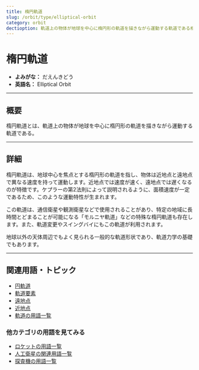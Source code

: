 ```yaml
---
title: 楕円軌道
slug: /orbit/type/elliptical-orbit
category: orbit
dectioption: 軌道上の物体が地球を中心に楕円形の軌道を描きながら運動する軌道である楕円軌道の意味・定義・内容について解説します．
---
```


# 楕円軌道

- **よみがな：** だえんきどう  
- **英語名：** Elliptical Orbit  

---

## 概要

楕円軌道とは、軌道上の物体が地球を中心に楕円形の軌道を描きながら運動する軌道である。

---

## 詳細

楕円軌道は、地球中心を焦点とする楕円形の軌道を指し、物体は近地点と遠地点で異なる速度を持って運動します。近地点では速度が速く、遠地点では遅くなるのが特徴です。ケプラーの第2法則によって説明されるように、面積速度が一定であるため、このような運動特性が生まれます。

この軌道は、通信衛星や観測衛星などで使用されることがあり、特定の地域に長時間とどまることが可能になる「モルニヤ軌道」などの特殊な楕円軌道も存在します。また、軌道変更やスイングバイにもこの軌道が利用されます。

地球以外の天体周辺でもよく見られる一般的な軌道形状であり、軌道力学の基礎でもあります。

---

## 関連用語・トピック

- [円軌道](/docs/orbit/type/circular-orbit)
- [軌道要素](/docs/orbit/mechanics/orbital-elements)
- [遠地点](/docs/orbit/mechanics/apogee)
- [近地点](/docs/orbit/mechanics/perigee)
- [軌道の用語一覧](/docs/category/orbit)

### 他カテゴリの用語を見てみる
- [ロケットの用語一覧](/docs/category/rocket)
- [人工衛星の関連用語一覧](/docs/category/satellite)
- [探査機の用語一覧](/docs/category/explorer)
